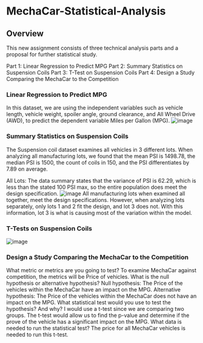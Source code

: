 # MechaCar-Statistical-Analysis
## Overview
This new assignment consists of three technical analysis parts and a proposal for further statistical study. 

Part 1: Linear Regression to Predict MPG
Part 2: Summary Statistics on Suspension Coils
Part 3: T-Test on Suspension Coils
Part 4: Design a Study Comparing the MechaCar to the Competition

### Linear Regression to Predict MPG
In this dataset, we are using the independent variables such as vehicle length, vehicle weight, spoiler angle, ground clearance, and All Wheel Drive (AWD), to predict the dependent variable Miles per Gallon (MPG).
![image](https://github.com/NatashaBoiko/MechaCar-Statistical-Analysis/assets/119450584/8780ea89-f6db-4edd-9624-43d8795c6373)

### Summary Statistics on Suspension Coils
The Suspension coil dataset examines all vehicles in 3 different lots. When analyzing all manufacturing lots, we found that the mean PSI is 1498.78, the median PSI is 1500, the count of coils in 150, and the PSI differentiates by 7.89 on average. 

All Lots: The data summary states that the variance of PSI is 62.29, which is less than the stated 100 PSI max, so the entire population does meet the design specification.
![image](https://github.com/NatashaBoiko/MechaCar-Statistical-Analysis/assets/119450584/453be902-9d05-42f5-a692-785f0d79046c)
All manufacturing lots when examined all together, meet the design specifications. However, when analyzing lots separately, only lots 1 and 2 fit the design, and lot 3 does not. With this information, lot 3 is what is causing most of the variation within the model.

### T-Tests on Suspension Coils
![image](https://github.com/NatashaBoiko/MechaCar-Statistical-Analysis/assets/119450584/4d7b3e6c-3499-4e27-bd7f-f15b6c027c85)

### Design a Study Comparing the MechaCar to the Competition
What metric or metrics are you going to test? To examine MechaCar against competition, the metrics will be Price of vehicles.
What is the null hypothesis or alternative hypothesis? Null hypothesis: The Price of the vehicles within the MechaCar have an impact on the MPG. Alternative hypothesis: The Price of the vehicles within the MechaCar does not have an impact on the MPG.
What statistical test would you use to test the hypothesis? And why? I would use a t-test since we are comparing two groups. The t-test would allow us to find the p-value and determine if the prove of the vehicle has a significant impact on the MPG.
What data is needed to run the statistical test? The price for all MechaCar vehicles is needed to run this t-test.

